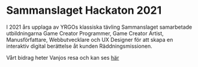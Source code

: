 # Sammanslaget Hackaton 2021 
 
I 2021 års upplaga av YRGOs klassiska tävling Sammanslaget samarbetade utbildningarna Game Creator Programmer, Game Creator Artist, Manusförfattare, Webbutvecklare och UX Designer för att skapa en interaktiv digital berättelse åt kunden Räddningsmissionen.

Vårt bidrag heter Vanjos resa och kan ses [här](https://hackability.netlify.app/)
